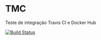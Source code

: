 # TMC
Teste de integração Travis CI e Docker Hub

[![Build Status](https://app.travis-ci.com/vicentedeandrade/TMC.svg?branch=main)](https://app.travis-ci.com/vicentedeandrade/TMC)